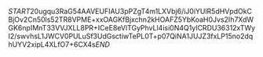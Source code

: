 $START$20ugqu3RaG54AAVEUFIAU3pPZgT4m1LXVbj6/iJ0iYUlR5dHVpdOkCBjOv2Cn50ls52TR8VPME+xxOAGKfBjxchn2kHOAFZ5YbKoaH0Jvs2Ih7XdWGK6npIMnT33VVJXLL8PR+ICeE8eVlTGyPhvLl4isi0N4Q1yICRDU36312xTWyI2/swvhsL1JWCV0PULuSf3UdGsctiwTePL0T+p07QiNA1JUJZ3fxLP15no2dqhUYV2xipL4XLfO7+6CX4s$END$